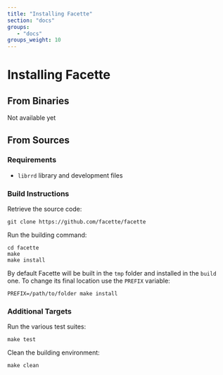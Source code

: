 ```yaml
---
title: "Installing Facette"
section: "docs"
groups:
   - "docs"
groups_weight: 10
---
```


# Installing Facette

## From Binaries

Not available yet

## From Sources

### Requirements

 * `librrd` library and development files

### Build Instructions

Retrieve the source code:

```
git clone https://github.com/facette/facette
```

Run the building command:

```
cd facette
make
make install
```

By default Facette will be built in the `tmp` folder and installed in the `build` one. To change its final location use
the `PREFIX` variable:

```
PREFIX=/path/to/folder make install
```

### Additional Targets

Run the various test suites:

```
make test
```

Clean the building environment:

```
make clean
```
